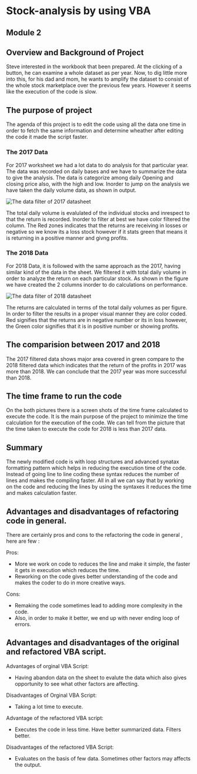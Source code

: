 # Stock-analysis by using VBA 
## Module 2

## Overview and Background of Project
Steve interested in the workbook that been prepared. At the clicking of a button, he can examine a whole dataset as per year. Now, to dig little more into this, for his dad and mom, he wants to amplify the dataset to consist of the whole stock marketplace over the previous few years. However it seems like the execution of the code is slow. 

## The purpose of project

 The agenda of this project is to edit the code using all the data one time in order to fetch the same information and determine wheather after editing the code it made the script faster.
 
 
 
 ### The 2017 Data
  For 2017 worksheet we had a lot data to do analysis for that  particular year. The data was recorded on daily bases and we have to summarize the data to give the analysis. The data is categorize among daily Opening and closing price also, with the high and low. Inorder to jump on the analysis we have taken the daily volume data, as shown in output. 
  
 ![The data filter of 2017 datasheet](https://github.com/urvish7/stock-analysis--Module2/blob/main/VBA_Challenge_2017.png)
 
 The total daily volume is evalulated of the individual stocks and inrespect to that the return is recorded. Inorder to filter at best we have color filtered the column. The Red zones indicates that the returns are receiving in losses or negative so we know its a loss stock however if it stats green that means it is returning in a positive manner and givng profits.
 
### The 2018 Data
  For 2018 Data, it is followed with the same approach as the 2017, having similar kind of the data in the sheet. We filtered it with total daily volume in order to analyze the return on each particular stock. As shown in the figure we have created the 2 columns inorder to do calculations on performance. 
 
  ![The data filter of 2018 datasheet](https://github.com/urvish7/stock-analysis--Module2/blob/main/VBA_Challenge_2018.png)
  
  The returns are calculated in terms of the total daily volumes as per figure. In order to filter the results in a proper visual manner they are color coded. Red signifies that the returns are in negative number or its in loss however, the Green color signifies that it is in positive number or showing profits.
  
  
## The comparision between 2017 and 2018

  The 2017 filtered data shows major area covered in green compare to the 2018 filtered data which indicates that the return of the profits in 2017 was more than 2018. We can conclude that the 2017 year was more successful than 2018.
  
## The time frame to run the code
   On the both pictures there is a screen shots of the time frame calculated to execute the code. It is the main purpose of the project to minimize the time calculation for the execution of the code. We can tell from the picture that the time taken to execute the code for 2018 is less than 2017 data.
   
## Summary

 The newly modified code is with  loop structures and advanced synatax formatting pattern which helps in reducing the execution time of the code. Instead of going line to line coding these syntax reduces the number of lines and makes the compiling faster. All in all we can say that by working on the code and reducing the lines by using the syntaxes it reduces the time and makes calculation faster. 
 
## Advantages and disadvantages of refactoring code in general. 
 There are certainly pros and cons to the refactoring the code in general , here are few :
 
   Pros: 
   
   - More we work on code to reduces the line and make it simple, the faster it gets in execution which reduces the time.
   - Reworking on the code gives better understanding of the code and makes the coder to do in more creative ways.
          
   Cons:
   
   - Remaking the code sometimes lead to adding more complexity in the code.
   - Also, in order to make it better, we end up with never ending loop of errors.



## Advantages and disadvantages of the original and refactored VBA script.
   Advantages of orginal VBA Script:
   - Having abandon data on the sheet to evalute the data which also gives opportunity to see what other factors are affecting. 
  
   Disadvantages of Orginal VBA Script:  
   - Taking a lot time to execute.
  
   Advantage of the refactored VBA script: 
   - Executes the code in less time. Have better summarized data. Filters better.   
  
   Disadvantages of the refactored  VBA Script:
   - Evaluates on the basis of few data. Sometimes other factors may affects the output.
